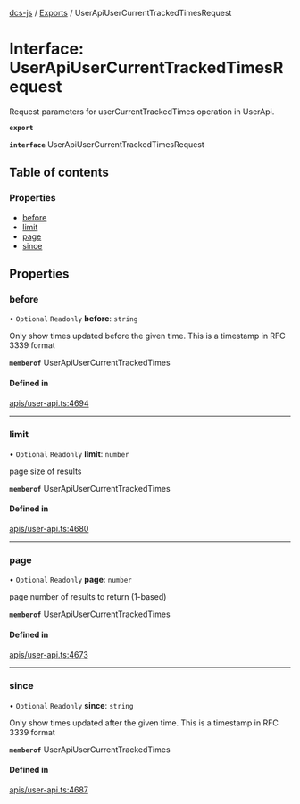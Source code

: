 [dcs-js](../README.md) / [Exports](../modules.md) / UserApiUserCurrentTrackedTimesRequest

# Interface: UserApiUserCurrentTrackedTimesRequest

Request parameters for userCurrentTrackedTimes operation in UserApi.

**`export`**

**`interface`** UserApiUserCurrentTrackedTimesRequest

## Table of contents

### Properties

- [before](UserApiUserCurrentTrackedTimesRequest.md#before)
- [limit](UserApiUserCurrentTrackedTimesRequest.md#limit)
- [page](UserApiUserCurrentTrackedTimesRequest.md#page)
- [since](UserApiUserCurrentTrackedTimesRequest.md#since)

## Properties

### <a id="before" name="before"></a> before

• `Optional` `Readonly` **before**: `string`

Only show times updated before the given time. This is a timestamp in RFC 3339 format

**`memberof`** UserApiUserCurrentTrackedTimes

#### Defined in

[apis/user-api.ts:4694](https://github.com/unfoldingWord/dcs-js/blob/b29eb7a/apis/user-api.ts#L4694)

___

### <a id="limit" name="limit"></a> limit

• `Optional` `Readonly` **limit**: `number`

page size of results

**`memberof`** UserApiUserCurrentTrackedTimes

#### Defined in

[apis/user-api.ts:4680](https://github.com/unfoldingWord/dcs-js/blob/b29eb7a/apis/user-api.ts#L4680)

___

### <a id="page" name="page"></a> page

• `Optional` `Readonly` **page**: `number`

page number of results to return (1-based)

**`memberof`** UserApiUserCurrentTrackedTimes

#### Defined in

[apis/user-api.ts:4673](https://github.com/unfoldingWord/dcs-js/blob/b29eb7a/apis/user-api.ts#L4673)

___

### <a id="since" name="since"></a> since

• `Optional` `Readonly` **since**: `string`

Only show times updated after the given time. This is a timestamp in RFC 3339 format

**`memberof`** UserApiUserCurrentTrackedTimes

#### Defined in

[apis/user-api.ts:4687](https://github.com/unfoldingWord/dcs-js/blob/b29eb7a/apis/user-api.ts#L4687)

